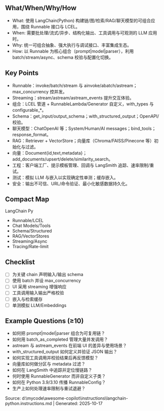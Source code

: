 ## What/When/Why/How
- What: 使用 LangChain(Python) 构建链/图/检索/RAG/聊天模型的可组合应用，围绕 Runnable 接口与 LCEL。
- When: 需要批处理/流式/异步、结构化输出、工具调用与可观测的 LLM 应用时。
- Why: 统一可组合抽象、强大执行与调试接口、丰富集成生态。
- How: 以 Runnable 为核心组合（prompt|model|parser），利用 batch/stream/async、schema 校验与配置化切换。

## Key Points
- Runnable：invoke/batch/stream 与 ainvoke/abatch/astream；max_concurrency 控并发。
- Streaming：stream/astream/astream_events 提升交互体验。
- 组合：LCEL 管道 + RunnableLambda/Generator 自定义，with_types 与 configurable_*。
- Schema：get_input/output_schema；with_structured_output；OpenAPI/校验。
- 聊天模型：ChatOpenAI 等；System/Human/AI messages；bind_tools；response_format。
- RAG：Retriever + VectorStore；向量库（Chroma/FAISS/Pinecone 等）初始化与过滤。
- 向量：Document{id,text,metadata}；add_documents/upsert/delete/similarity_search。
- 工程：客户端工厂、提示模板管理、回调与 LangSmith 追踪、速率限制/重试。
- 测试：模拟 LLM 与嵌入以实现确定性单测；缓存嵌入。
- 安全：输出不可信、URL/命令验证、最小化敏感数据持久化。

## Compact Map
LangChain Py
- Runnable/LCEL
- Chat Models/Tools
- Schema/Structured
- RAG/VectorStores
- Streaming/Async
- Tracing/Rate-limit

## Checklist
- [ ] 为关键 chain 声明输入/输出 schema
- [ ] 使用 batch 并设 max_concurrency
- [ ] UI 采用 streaming 增强响应
- [ ] 工具调用输入输出严格校验
- [ ] 嵌入与检索缓存
- [ ] 单测模拟 LLM/Embeddings

## Example Questions (≥10)
- 如何把 prompt|model|parser 组合为可复用链？
- 如何用 batch_as_completed 管理大量并发调用？
- astream 与 astream_events 在前端 UI 的差异与使用场景？
- with_structured_output 如何定义并验证 JSON 输出？
- 如何实现工具调用并校验结果后再反馈模型？
- 向量库如何做分区与 metadata 过滤？
- 如何在 LangSmith 中追踪并定位慢链路？
- 何时使用 RunnableGenerator 而非自定义子类？
- 如何在 Python 3.9/3.10 传播 RunnableConfig？
- 生产上如何处理速率限制与重试退避？

Source: d:\mycode\awesome-copilot\instructions\langchain-python.instructions.md | Generated: 2025-10-17
